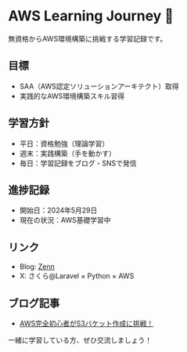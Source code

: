 # AWS Learning Journey 🚀

無資格からAWS環境構築に挑戦する学習記録です。

## 目標
- SAA（AWS認定ソリューションアーキテクト）取得
- 実践的なAWS環境構築スキル習得

## 学習方針
- 平日：資格勉強（理論学習）
- 週末：実践構築（手を動かす）
- 毎日：学習記録をブログ・SNSで発信

## 進捗記録
- 開始日：2024年5月29日
- 現在の状況：AWS基礎学習中

## リンク
- Blog: [Zenn](https://zenn.dev/sakura_saku)
- X: さくら@Laravel × Python × AWS

## ブログ記事
- [AWS完全初心者がS3バケット作成に挑戦！](https://zenn.dev/sakura_saku/articles/6d61ec687654a9)

一緒に学習している方、ぜひ交流しましょう！
